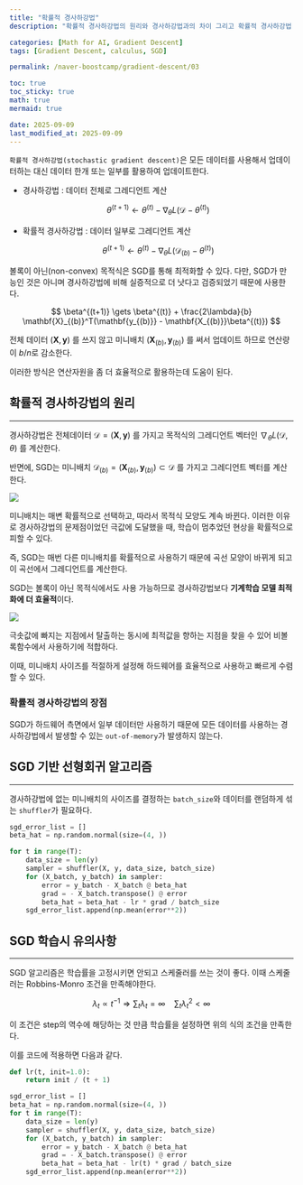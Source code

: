 ```yaml
---
title: "확률적 경사하강법"
description: "확률적 경사하강법의 원리와 경사하강법과의 차이 그리고 확률적 경사하강법 학습시 주의사항에 대한 정리 포스트입니다."

categories: [Math for AI, Gradient Descent]
tags: [Gradient Descent, calculus, SGD]

permalink: /naver-boostcamp/gradient-descent/03

toc: true
toc_sticky: true
math: true
mermaid: true

date: 2025-09-09
last_modified_at: 2025-09-09
---
```


`확률적 경사하강법(stochastic gradient descent)`은 모든 데이터를 사용해서 업데이터하는 대신 데이터 한개 또는 일부를 활용하여 업데이트한다.

- 경사하강법 : 데이터 전체로 그레디언트 계산

    $$
    \theta^{(t+1)} \gets \theta^{(t)} - \nabla_{\theta} L(\mathcal{D} - \theta^{(t)}) 
    $$

- 확률적 경사하강법 : 데이터 일부로 그레디언트 계산

    $$
    \theta^{(t+1)} \gets \theta^{(t)} - \nabla_{\theta} L(\mathcal{D}_{(b)} - \theta^{(t)}) 
    $$

볼록이 아닌(non-convex) 목적식은 SGD를 통해 최적화할 수 있다. 다만, SGD가 만능인 것은 아니며 경사하강법에 비해 실증적으로 더 낫다고 검증되었기 때문에 사용한다.

$$
\beta^{(t+1)} \gets \beta^{(t)} + \frac{2\lambda}{b} \mathbf{X}_{(b)}^T(\mathbf{y_{(b)}} - \mathbf{X_{(b)}}\beta^{(t)})
$$

전체 데이터 $(\mathbf{X}, \mathbf{y})$ 를 쓰지 않고 미니배치 $(\mathbf{X} _{(b)}, \mathbf{y} _{(b)})$ 를 써서 업데이트 하므로 연산량이 $b/n$로 감소한다.

이러한 방식은 연산자원을 좀 더 효율적으로 활용하는데 도움이 된다.

## 확률적 경사하강법의 원리
--------

경사하강법은 전체데이터 $\mathcal{D} = (\mathbf{X}, \mathbf{y})$ 를 가지고 목적식의 그레디언트 벡터인 $\nabla_{\theta} L(\mathcal{D}, \theta)$ 를 계산한다.

반면에, SGD는 미니배치 $\mathcal{D} _{(b)} = (\mathbf{X} _{(b)}, \mathbf{y} _{(b)}) \subset \mathcal{D}$ 를 가지고 그레디언트 벡터를 계산한다.

<img src="https://velog.velcdn.com/images%2Frecoder%2Fpost%2Fa31e679a-5865-4169-89a2-bcd13ea87dc5%2Fimage.png">

미니배치는 매변 확률적으로 선택하고, 따라서 목적식 모양도 계속 바뀐다. 이러한 이유로 경사하강법의 문제점이었던 극값에 도달했을 때, 학습이 멈추었던 현상을 확률적으로 피할 수 있다.

즉, SGD는 매번 다른 미니배치를 확률적으로 사용하기 때문에 곡선 모양이 바뀌게 되고 이 곡선에서 그레디언트를 계산한다.

SGD는 볼록이 아닌 목적식에서도 사용 가능하므로 경사하강법보다 **기계학습 모델 최적화에 더 효율적**이다.

<img src="https://hyehwi.com/wp-content/uploads/2023/12/Untitled-52.webp">

극솟값에 빠지는 지점에서 탈출하는 동시에 최적값을 향하는 지점을 찾을 수 있어 비볼록함수에서 사용하기에 적합하다.


이때, 미니배치 사이즈를 적절하게 설정해 하드웨어를 효율적으로 사용하고 빠르게 수렴할 수 있다.

### 확률적 경사하강법의 장점

SGD가 하드웨어 측면에서 일부 데이터만 사용하기 때문에 모든 데이터를 사용하는 경사하강법에서 발생할 수 있는 `out-of-memory`가 발생하지 않는다.

## SGD 기반 선형회귀 알고리즘
----------

경사하강법에 없는 미니배치의 사이즈를 결정하는 `batch_size`와 데이터를 랜덤하게 섞는 `shuffler`가 필요하다.

```python
sgd_error_list = []
beta_hat = np.random.normal(size=(4, ))

for t in range(T):
    data_size = len(y)
    sampler = shuffler(X, y, data_size, batch_size)
    for (X_batch, y_batch) in sampler:
        error = y_batch - X_batch @ beta_hat
        grad = - X_batch.transpose() @ error
        beta_hat = beta_hat - lr * grad / batch_size
    sgd_error_list.append(np.mean(error**2))
```

## SGD 학습시 유의사항
------------

SGD 알고리즘은 학습률을 고정시키면 안되고 스케줄러를 쓰는 것이 좋다. 이때 스케줄러는 Robbins-Monro 조건을 만족해야한다.

$$
\lambda_t \propto t^{-1} \Longrightarrow \sum_{t} \lambda_t = \infty \ \ \ \ \sum_{t} \lambda_t^2 < \infty
$$

이 조건은 step의 역수에 해당하는 것 만큼 학습률을 설정하면 위의 식의 조건을 만족한다.

이를 코드에 적용하면 다음과 같다.

```python
def lr(t, init=1.0):
    return init / (t + 1)

sgd_error_list = []
beta_hat = np.random.normal(size=(4, ))
for t in range(T):
    data_size = len(y)
    sampler = shuffler(X, y, data_size, batch_size)
    for (X_batch, y_batch) in sampler:
        error = y_batch - X_batch @ beta_hat
        grad = - X_batch.transpose() @ error
        beta_hat = beta_hat - lr(t) * grad / batch_size
    sgd_error_list.append(np.mean(error**2))
```




